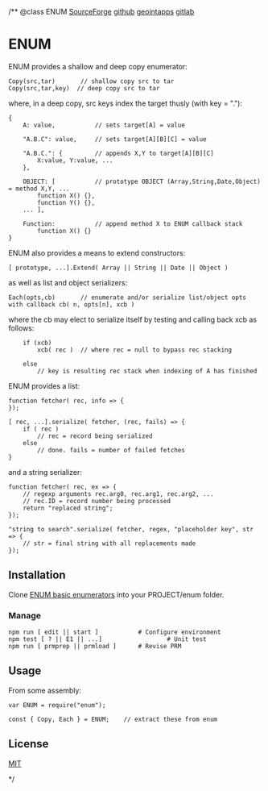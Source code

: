 /**
@class ENUM 
	[SourceForge](https://sourceforge.net) 
	[github](https://github.com/acmesds/enum.git) 
	[geointapps](https://git.geointapps.org/acmesds/enum)
	[gitlab](https://gitlab.weat.nga.ic.gov/acmesds/enum.git)
	
# ENUM

ENUM provides a shallow and deep copy enumerator:

	Copy(src,tar)  		// shallow copy src to tar 
	Copy(src,tar,key)  // deep copy src to tar 

where, in a deep copy, src keys index the target thusly (with key = "."):

	{
		A: value,			// sets target[A] = value

		"A.B.C": value, 	// sets target[A][B][C] = value

		"A.B.C.": {			// appends X,Y to target[A][B][C]
			X:value, Y:value, ...
		},	

		OBJECT: [ 			// prototype OBJECT (Array,String,Date,Object) = method X,Y, ...
			function X() {}, 
			function Y() {}, 
		... ],

		Function: 			// append method X to ENUM callback stack
			function X() {}
	}

ENUM also provides a means to extend constructors:

 	[ prototype, ...].Extend( Array || String || Date || Object )
	
as well as list and object serializers:

	Each(opts,cb) 		// enumerate and/or serialize list/object opts with callback cb( n, opts[n], xcb )

where the cb may elect to serialize itself by testing and calling back xcb as follows:
	
		if (xcb) 
			xcb( rec )  // where rec = null to bypass rec stacking

		else 
			// key is resulting rec stack when indexing of A has finished

ENUM provides a list:

	function fetcher( rec, info => { 
	});
	
	[ rec, ...].serialize( fetcher, (rec, fails) => {
		if ( rec ) 
			// rec = record being serialized
		else
			// done. fails = number of failed fetches
	}
	
and a string serializer:

	function fetcher( rec, ex => {
		// regexp arguments rec.arg0, rec.arg1, rec.arg2, ...
		// rec.ID = record number being processed
		return "replaced string";
	});
	
	"string to search".serialize( fetcher, regex, "placeholder key", str => { 
		// str = final string with all replacements made
	});
	
## Installation

Clone [ENUM basic enumerators](https://github.com/acmesds/enum) into your PROJECT/enum folder.  

### Manage 

	npm run [ edit || start ]			# Configure environment
	npm test [ ? || E1 || ...]					# Unit test
	npm run [ prmprep || prmload ]		# Revise PRM

## Usage

From some assembly:

	var ENUM = require("enum");
		
	const { Copy, Each } = ENUM;  	// extract these from enum
	
## License

[MIT](LICENSE)

*/